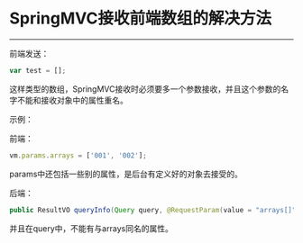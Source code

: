 # SpringMVC接收前端数组的解决方法
---
前端发送：
```javascript
var test = [];
```

这样类型的数组，SpringMVC接收时必须要多一个参数接收，并且这个参数的名字不能和接收对象中的属性重名。

示例：

前端：
```javascript
vm.params.arrays = ['001', '002'];
```

params中还包括一些别的属性，是后台有定义好的对象去接受的。

后端：
```java
public ResultVO queryInfo(Query query, @RequestParam(value = "arrays[]", required = false)String[] arrays, Paging paging)
```

并且在query中，不能有与arrays同名的属性。
